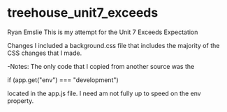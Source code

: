 # treehouse_unit7_exceeds

Ryan Emslie
This is my attempt for the Unit 7 Exceeds Expectation


Changes
  I included a background.css file that includes the majority of the CSS changes that I made.

-Notes:
  The only code that I copied from another source was the 

  if (app.get("env") === "development")

  located in the app.js file.  I need am not fully up to speed on the env property.



